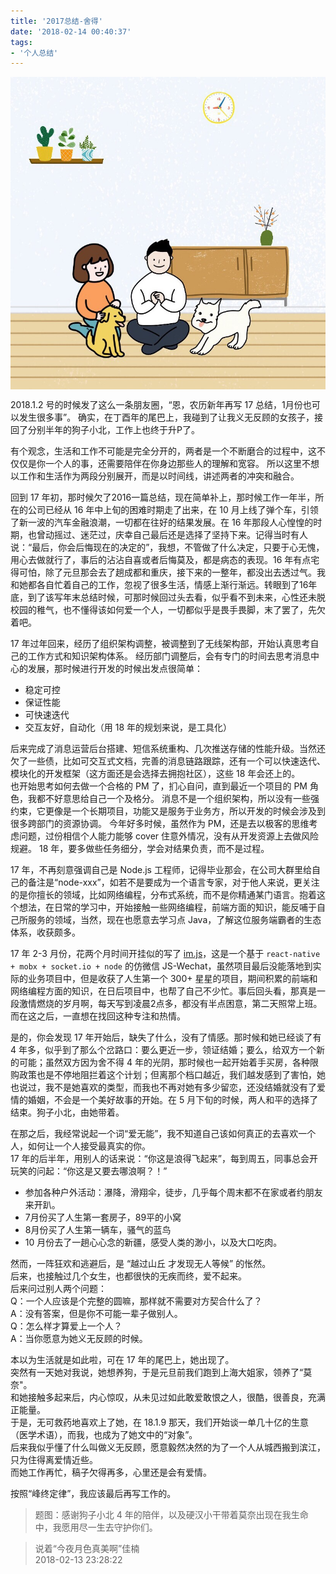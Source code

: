 ```yaml
---
title: '2017总结-舍得'
date: '2018-02-14 00:40:37'
tags:
- '个人总结'
---
```


<img src="../images/2018-we.jpg" height="500" align="center"/>

2018.1.2 号的时候发了这么一条朋友圈，“恩，农历新年再写 17 总结，1月份也可以发生很多事”。
确实，在丁酉年的尾巴上，我碰到了让我义无反顾的女孩子，接回了分别半年的狗子小北，工作上也终于升P了。

有个观念，生活和工作不可能是完全分开的，两者是一个不断磨合的过程中，这不仅仅是你一个人的事，还需要陪伴在你身边那些人的理解和宽容。
所以这里不想以工作和生活作为两段分别展开，而是以时间线，讲述两者的冲突和融合。

回到 17 年初，那时候欠了2016一篇总结，现在简单补上，那时候工作一年半，所在的公司已经从 16 年中上旬的困难时期走了出来，在 10 月上线了弹个车，引领了新一波的汽车金融浪潮，一切都在往好的结果发展。在 16 年那段人心惶惶的时期，也曾动摇过、迷茫过，庆幸自己最后还是选择了坚持下来。记得当时有人说：“最后，你会后悔现在的决定的”，我想，不管做了什么决定，只要于心无愧，用心去做就行了，事后的沾沾自喜或者后悔莫及，都是病态的表现。16 年有点宅得可怕，除了元旦那会去了趟成都和重庆，接下来的一整年，都没出去透过气。我和她都各自忙着自己的工作，忽视了很多生活，情感上渐行渐远。转眼到了16年底，到了该写年末总结时候，可那时候回过头去看，似乎看不到未来，心性还未脱校园的稚气，也不懂得该如何爱一个人，一切都似乎是畏手畏脚，末了罢了，先欠着吧。

17 年过年回来，经历了组织架构调整，被调整到了无线架构部，开始认真思考自己的工作方式和知识架构体系。
经历部门调整后，会有专门的时间去思考消息中心的发展，那时候进行开发的时候出发点很简单：

* 稳定可控
* 保证性能
* 可快速迭代
* 交互友好，自动化（用 18 年的规划来说，是工具化）

后来完成了消息运营后台搭建、短信系统重构、几次推送存储的性能升级。当然还欠了一些债，比如可交互式文档，完善的消息链路跟踪，还有一个可以快速迭代、模块化的开发框架（这方面还是会选择去拥抱社区），这些 18 年会还上的。  
也开始思考如何去做一个合格的 PM 了，扪心自问，直到最近一个项目的 PM 角色，我都不好意思给自己一个及格分。
消息不是一个组织架构，所以没有一些强约束，它更像是一个长期项目，功能又是服务于业务方，所以开发的时候会涉及到很多跨部门的资源协调。
今年好多时候，虽然作为 PM，还是去以极客的思维考虑问题，过份相信个人能力能够 cover 住意外情况，没有从开发资源上去做风险规避。
18 年，要多做些任务细分，学会对结果负责，而不是过程。

17 年，不再刻意强调自己是 Node.js 工程师，记得毕业那会，在公司大群里给自己的备注是“node-xxx”，如若不是要成为一个语言专家，对于他人来说，更关注的是你擅长的领域，比如网络编程，分布式系统，而不是你精通某门语言。抱着这个想法，在日常的学习中，开始接触一些网络编程，前端方面的知识，能反哺于自己所服务的领域，当然，现在也愿意去学习点 Java，了解这位服务端霸者的生态体系，收获颇多。

17 年 2-3 月份，花两个月时间开挂似的写了 [im.js](https://github.com/im-js/im.js)，这是一个基于 `react-native + mobx + socket.io + node` 的仿微信 JS-Wechat，虽然项目最后没能落地到实际的业务项目中，但是收获了人生第一个 300+ 星星的项目，期间积累的前端和网络编程方面的知识，在日后项目中，也帮了自己不少忙。事后回头看，那真是一段激情燃烧的岁月啊，每天写到凌晨2点多，都没有半点困意，第二天照常上班。而在这之后，一直想在找回这种专注和热情。

是的，你会发现 17 年开始后，缺失了什么，没有了情感。那时候和她已经谈了有 4 年多，似乎到了那么个岔路口：要么更近一步，领证结婚；要么，给双方一个新的可能；虽然双方因为舍不得 4 年的光阴，那时候也一起开始着手买房，各种限购政策也是不停地阻拦着这个计划；但离那个档口越近，我们越发感到了害怕，她也说过，我不是她喜欢的类型，而我也不再对她有多少留恋，还没结婚就没有了爱情的婚姻，不会是一个美好故事的开始。在 5 月下旬的时候，两人和平的选择了结束。狗子小北，由她带着。

在那之后，我经常说起一个词“爱无能”，我不知道自己该如何真正的去喜欢一个人，如何让一个人接受最真实的你。  
17 年的后半年，用别人的话来说：“你这是浪得飞起来”，每到周五，同事总会开玩笑的问起：“你这是又要去哪浪啊？！”

* 参加各种户外活动：瀑降，滑翔伞，徒步，几乎每个周末都不在家或者约朋友来开趴。
* 7月份买了人生第一套房子，89平的小窝
* 8月份买了人生第一辆车，骚气的蓝鸟
* 10 月份去了一趟心心念的新疆，感受人类的渺小，以及大口吃肉。

然而，一阵狂欢和逃避后，是 “越过山丘 才发现无人等候” 的怅然。  
后来，也接触过几个女生，也都很快的无疾而终，爱不起来。  
后来问过别人两个问题：  
Q：一个人应该是个完整的圆嘛，那样就不需要对方契合什么了？  
A：没有答案，但是你不可能一辈子做别人。  
Q：怎么样才算爱上一个人？  
A：当你愿意为她义无反顾的时候。  

本以为生活就是如此啦，可在 17 年的尾巴上，她出现了。  
突然有一天她对我说，她想养狗，于是元旦前我们跑到上海大姐家，领养了“莫奈"。  
和她接触多起来后，内心惊叹，从未见过如此敢爱敢恨之人，很酷，很善良，充满正能量。  
于是，无可救药地喜欢上了她，在 18.1.9 那天，我们开始谈一单几十亿的生意（医学术语），而我，也成为了她文中的“对象”。  
后来我似乎懂了什么叫做义无反顾，愿意毅然决然的为了一个人从城西搬到滨江，只为住得离爱情近些。  
而她工作再忙，稿子欠得再多，心里还是会有爱情。

按照“峰终定律”，我应该最后再写工作的。

>题图：感谢狗子小北 4 年的陪伴，以及硬汉小干带着莫奈出现在我生命中，我愿用尽一生去守护你们。


>说着“今夜月色真美啊”佳楠  
2018-02-13 23:28:22